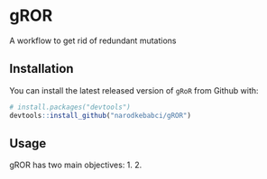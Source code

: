 # gROR
A workflow to get rid of redundant mutations
    
## Installation

You can install the latest released version of `gRoR` from Github with:

```R
# install.packages("devtools")
devtools::install_github("narodkebabci/gROR")
```

## Usage

gROR has two main objectives:
1.
2.
